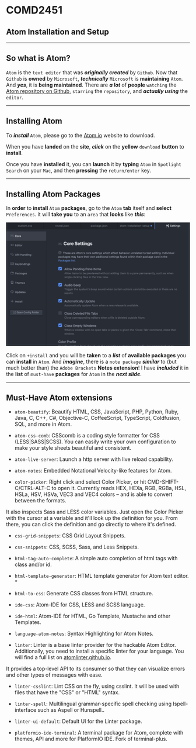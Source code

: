 <h1 class="capitalize">COMD2451</h1>
<h2 class="capitalize center">Atom Installation and Setup</h2>

---

<section class="section">
	<h2 class="sentence">So what is Atom?</h2>

`Atom` is the `text editor` that was ***originally created*** by `Github`. Now that `Github` is **owned** by `Microsoft`, ***technically*** `Microsoft` is **maintaining** `Atom`. And ***yes***, it is **being maintained**. There are ***a lot*** of **people** `watching` the [Atom repository on Github](https://github.com/atom/atom), `starring` the `repository`, and ***actually using*** the `editor`.

</section>

---

<section class="section">
	<h2 class="sentence">Installing Atom</h2>

To ***install*** `Atom`, please go to the [Atom.io](https://atom.io/) website to download.

When you have **landed** on the **site**, ***click*** on the **yellow** `download` **button** to **install**.

Once you have **installed** it, you can **launch** it by **typing** `Atom` in `Spotlight Search` on your `Mac`, and then **pressing** the `return/enter` key.

</section>

---

<section class="section">
	<h2 class="sentence">Installing Atom Packages</h2>

In **order** to **install** `Atom` **packages**, go to the `Atom` **tab** itself and **select** `Preferences`. it will **take you** to an `area` that **looks** like ***this***:

<div>
	<img src="images/atom_settings.png" alt="Atom Settings">
</div>

Click on `+install` and you will be **taken** to a ***list*** of **available packages** you can **install** in `Atom`. And ***imagine***, there is a `note package` ***similar*** to (but much better than) the `Adobe Brackets` **Notes extension**! I have ***included*** it in the **list** of `must-have` **packages** for `Atom` in the ***next slide***.

</section>

---

<section class="section">
	<h2 class="sentence">Must-Have Atom extensions</h2>

+ `atom-beautify`: Beautify HTML, CSS, JavaScript, PHP, Python, Ruby, Java, C, C++, C#, Objective-C, CoffeeScript, TypeScript, Coldfusion, SQL, and more in Atom.

+ `atom-css-comb`: CSScomb is a coding style formatter for CSS (LESS|SASS|SCSS). You can easily write your own configuration to make your style sheets beautiful and consistent.

+ `atom-live-server`: Launch a http server with live reload capability.

+ `atom-notes`: Embedded Notational Velocity-like features for Atom.

+ `color-picker`: Right click and select Color Picker, or hit CMD-SHIFT-C/CTRL-ALT-C to open it. Currently reads HEX, HEXa, RGB, RGBa, HSL, HSLa, HSV, HSVa, VEC3 and VEC4 colors – and is able to convert between the formats.

It also inspects Sass and LESS color variables. Just open the Color Picker with the cursor at a variable and it'll look up the definition for you. From there, you can click the definition and go directly to where it's defined.

+ `css-grid-snippets`: CSS Grid Layout Snippets.

+ `css-snippets`: CSS, SCSS, Sass, and Less Snippets.

+ `html-tag-auto-complete`: A simple auto completion of html tags with class and/or id.

+ `html-template-generator`: HTML template generator for Atom text editor. *

+ `html-to-css`: Generate CSS classes from HTML structure.

+ `ide-css`: Atom-IDE for CSS, LESS and SCSS language.

+ `ide-html`: Atom-IDE for HTML, Go Template, Mustache and other Templates.

+ `language-atom-notes`: Syntax Highlighting for Atom Notes.

+ `linter`: Linter is a base linter provider for the hackable Atom Editor. Additionally, you need to install a specific linter for your language. You will find a full list on [atomlinter.github.io](https://atomlinter.github.io/).

It provides a top-level API to its consumer so that they can visualize errors and other types of messages with ease.

+ `linter-csslint`: Lint CSS on the fly, using csslint. It will be used with files that have the "CSS" or "HTML" syntax.

+ `linter-spell`: Multilingual grammar-specific spell checking using Ispell-interface such as Aspell or Hunspell..

+ `linter-ui-default`: Default UI for the Linter package.

+ `platformio-ide-terminal`: A terminal package for Atom, complete with themes, API and more for PlatformIO IDE. Fork of terminal-plus.

</section>

